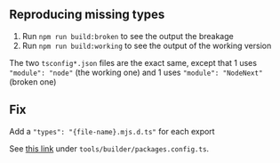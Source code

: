 ## Reproducing missing types

1. Run `npm run build:broken` to see the output the breakage
2. Run `npm run build:working` to see the output of the working version

The two `tsconfig*.json` files are the exact same, except that 1 uses `"module": "node"` (the working one) and 1 uses `"module": "NodeNext"` (broken one)

## Fix

Add a `"types": "{file-name}.mjs.d.ts"` for each export

See [this link](https://github.com/rachaeldawn/effector/commit/b0f08fff31e51a236665fdfb3fe3e695d9e80689#diff-49d9d478048fb6158d6698efb82dcac5e5ed1db3d5197f7c75b405716229a944) under `tools/builder/packages.config.ts`.
